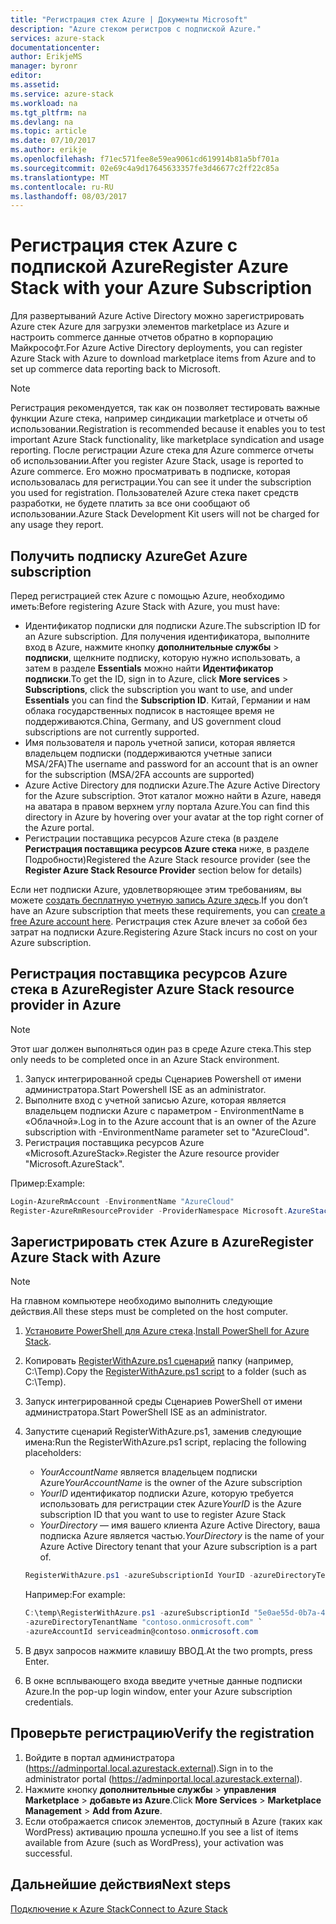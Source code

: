 ```yaml
---
title: "Регистрация стек Azure | Документы Microsoft"
description: "Azure стеком регистров с подпиской Azure."
services: azure-stack
documentationcenter: 
author: ErikjeMS
manager: byronr
editor: 
ms.assetid: 
ms.service: azure-stack
ms.workload: na
ms.tgt_pltfrm: na
ms.devlang: na
ms.topic: article
ms.date: 07/10/2017
ms.author: erikje
ms.openlocfilehash: f71ec571fee8e59ea9061cd619914b81a5bf701a
ms.sourcegitcommit: 02e69c4a9d17645633357fe3d46677c2ff22c85a
ms.translationtype: MT
ms.contentlocale: ru-RU
ms.lasthandoff: 08/03/2017
---
```

# <a name="register-azure-stack-with-your-azure-subscription"></a><span data-ttu-id="d1a6b-103">Регистрация стек Azure с подпиской Azure</span><span class="sxs-lookup"><span data-stu-id="d1a6b-103">Register Azure Stack with your Azure Subscription</span></span>

<span data-ttu-id="d1a6b-104">Для развертываний Azure Active Directory можно зарегистрировать Azure стек Azure для загрузки элементов marketplace из Azure и настроить commerce данные отчетов обратно в корпорацию Майкрософт.</span><span class="sxs-lookup"><span data-stu-id="d1a6b-104">For Azure Active Directory deployments, you can register Azure Stack with Azure to download marketplace items from Azure and to set up commerce data reporting back to Microsoft.</span></span> 

> [!NOTE]
><span data-ttu-id="d1a6b-105">Регистрация рекомендуется, так как он позволяет тестировать важные функции Azure стека, например синдикации marketplace и отчеты об использовании.</span><span class="sxs-lookup"><span data-stu-id="d1a6b-105">Registration is recommended because it enables you to test important Azure Stack functionality, like marketplace syndication and usage reporting.</span></span> <span data-ttu-id="d1a6b-106">После регистрации Azure стека для Azure commerce отчеты об использовании.</span><span class="sxs-lookup"><span data-stu-id="d1a6b-106">After you register Azure Stack, usage is reported to Azure commerce.</span></span> <span data-ttu-id="d1a6b-107">Его можно просматривать в подписке, которая использовалась для регистрации.</span><span class="sxs-lookup"><span data-stu-id="d1a6b-107">You can see it under the subscription you used for registration.</span></span> <span data-ttu-id="d1a6b-108">Пользователей Azure стека пакет средств разработки, не будете платить за все они сообщают об использовании.</span><span class="sxs-lookup"><span data-stu-id="d1a6b-108">Azure Stack Development Kit users will not be charged for any usage they report.</span></span>
>


## <a name="get-azure-subscription"></a><span data-ttu-id="d1a6b-109">Получить подписку Azure</span><span class="sxs-lookup"><span data-stu-id="d1a6b-109">Get Azure subscription</span></span>

<span data-ttu-id="d1a6b-110">Перед регистрацией стек Azure с помощью Azure, необходимо иметь:</span><span class="sxs-lookup"><span data-stu-id="d1a6b-110">Before registering Azure Stack with Azure, you must have:</span></span>

- <span data-ttu-id="d1a6b-111">Идентификатор подписки для подписки Azure.</span><span class="sxs-lookup"><span data-stu-id="d1a6b-111">The subscription ID for an Azure subscription.</span></span> <span data-ttu-id="d1a6b-112">Для получения идентификатора, выполните вход в Azure, нажмите кнопку **дополнительные службы** > **подписки**, щелкните подписку, которую нужно использовать, а затем в разделе **Essentials** можно найти **Идентификатор подписки**.</span><span class="sxs-lookup"><span data-stu-id="d1a6b-112">To get the ID, sign in to Azure, click **More services** > **Subscriptions**, click the subscription you want to use, and under **Essentials** you can find the **Subscription ID**.</span></span> <span data-ttu-id="d1a6b-113">Китай, Германии и нам облака государственных подписок в настоящее время не поддерживаются.</span><span class="sxs-lookup"><span data-stu-id="d1a6b-113">China, Germany, and US government cloud subscriptions are not currently supported.</span></span>
- <span data-ttu-id="d1a6b-114">Имя пользователя и пароль учетной записи, которая является владельцем подписки (поддерживаются учетные записи MSA/2FA)</span><span class="sxs-lookup"><span data-stu-id="d1a6b-114">The username and password for an account that is an owner for the subscription (MSA/2FA accounts are supported)</span></span>
- <span data-ttu-id="d1a6b-115">Azure Active Directory для подписки Azure.</span><span class="sxs-lookup"><span data-stu-id="d1a6b-115">The Azure Active Directory for the Azure subscription.</span></span> <span data-ttu-id="d1a6b-116">Этот каталог можно найти в Azure, наведя на аватара в правом верхнем углу портала Azure.</span><span class="sxs-lookup"><span data-stu-id="d1a6b-116">You can find this directory in Azure by hovering over your avatar at the top right corner of the Azure portal.</span></span> 
- <span data-ttu-id="d1a6b-117">Регистрации поставщика ресурсов Azure стека (в разделе **Регистрация поставщика ресурсов Azure стека** ниже, в разделе Подробности)</span><span class="sxs-lookup"><span data-stu-id="d1a6b-117">Registered the Azure Stack resource provider (see the **Register Azure Stack Resource Provider** section below for details)</span></span>

<span data-ttu-id="d1a6b-118">Если нет подписки Azure, удовлетворяющее этим требованиям, вы можете [создать бесплатную учетную запись Azure здесь](https://azure.microsoft.com/en-us/free/?b=17.06).</span><span class="sxs-lookup"><span data-stu-id="d1a6b-118">If you don’t have an Azure subscription that meets these requirements, you can [create a free Azure account here](https://azure.microsoft.com/en-us/free/?b=17.06).</span></span> <span data-ttu-id="d1a6b-119">Регистрация стек Azure влечет за собой без затрат на подписки Azure.</span><span class="sxs-lookup"><span data-stu-id="d1a6b-119">Registering Azure Stack incurs no cost on your Azure subscription.</span></span>



## <a name="register-azure-stack-resource-provider-in-azure"></a><span data-ttu-id="d1a6b-120">Регистрация поставщика ресурсов Azure стека в Azure</span><span class="sxs-lookup"><span data-stu-id="d1a6b-120">Register Azure Stack resource provider in Azure</span></span>
> [!NOTE] 
> <span data-ttu-id="d1a6b-121">Этот шаг должен выполняться один раз в среде Azure стека.</span><span class="sxs-lookup"><span data-stu-id="d1a6b-121">This step only needs to be completed once in an Azure Stack environment.</span></span>
>

1. <span data-ttu-id="d1a6b-122">Запуск интегрированной среды Сценариев Powershell от имени администратора.</span><span class="sxs-lookup"><span data-stu-id="d1a6b-122">Start Powershell ISE as an administrator.</span></span>
2. <span data-ttu-id="d1a6b-123">Выполните вход с учетной записью Azure, которая является владельцем подписки Azure с параметром - EnvironmentName в «Облачной».</span><span class="sxs-lookup"><span data-stu-id="d1a6b-123">Log in to the Azure account that is an owner of the Azure subscription with -EnvironmentName parameter set to "AzureCloud".</span></span>
3. <span data-ttu-id="d1a6b-124">Регистрация поставщика ресурсов Azure «Microsoft.AzureStack».</span><span class="sxs-lookup"><span data-stu-id="d1a6b-124">Register the Azure resource provider "Microsoft.AzureStack".</span></span>

<span data-ttu-id="d1a6b-125">Пример:</span><span class="sxs-lookup"><span data-stu-id="d1a6b-125">Example:</span></span> 
```Powershell
Login-AzureRmAccount -EnvironmentName "AzureCloud"
Register-AzureRmResourceProvider -ProviderNamespace Microsoft.AzureStack -Force
```


## <a name="register-azure-stack-with-azure"></a><span data-ttu-id="d1a6b-126">Зарегистрировать стек Azure в Azure</span><span class="sxs-lookup"><span data-stu-id="d1a6b-126">Register Azure Stack with Azure</span></span>

> [!NOTE]
><span data-ttu-id="d1a6b-127">На главном компьютере необходимо выполнить следующие действия.</span><span class="sxs-lookup"><span data-stu-id="d1a6b-127">All these steps must be completed on the host computer.</span></span>
>

1. <span data-ttu-id="d1a6b-128">[Установите PowerShell для Azure стека](azure-stack-powershell-install.md).</span><span class="sxs-lookup"><span data-stu-id="d1a6b-128">[Install PowerShell for Azure Stack](azure-stack-powershell-install.md).</span></span> 
2. <span data-ttu-id="d1a6b-129">Копировать [RegisterWithAzure.ps1 сценарий](https://go.microsoft.com/fwlink/?linkid=842959) папку (например, C:\Temp).</span><span class="sxs-lookup"><span data-stu-id="d1a6b-129">Copy the [RegisterWithAzure.ps1 script](https://go.microsoft.com/fwlink/?linkid=842959) to a folder (such as C:\Temp).</span></span>
3. <span data-ttu-id="d1a6b-130">Запуск интегрированной среды Сценариев PowerShell от имени администратора.</span><span class="sxs-lookup"><span data-stu-id="d1a6b-130">Start PowerShell ISE as an administrator.</span></span>    
4. <span data-ttu-id="d1a6b-131">Запустите сценарий RegisterWithAzure.ps1, заменив следующие имена:</span><span class="sxs-lookup"><span data-stu-id="d1a6b-131">Run the RegisterWithAzure.ps1 script, replacing the following placeholders:</span></span>
    - <span data-ttu-id="d1a6b-132">*YourAccountName* является владельцем подписки Azure</span><span class="sxs-lookup"><span data-stu-id="d1a6b-132">*YourAccountName* is the owner of the Azure subscription</span></span>
    - <span data-ttu-id="d1a6b-133">*YourID* идентификатор подписки Azure, которую требуется использовать для регистрации стек Azure</span><span class="sxs-lookup"><span data-stu-id="d1a6b-133">*YourID* is the Azure subscription ID that you want to use to register Azure Stack</span></span>
    - <span data-ttu-id="d1a6b-134">*YourDirectory* — имя вашего клиента Azure Active Directory, ваша подписка Azure является частью.</span><span class="sxs-lookup"><span data-stu-id="d1a6b-134">*YourDirectory* is the name of your Azure Active Directory tenant that your Azure subscription is a part of.</span></span>

    ```powershell
    RegisterWithAzure.ps1 -azureSubscriptionId YourID -azureDirectoryTenantName YourDirectory -azureAccountId YourAccountName
    ```
    
    <span data-ttu-id="d1a6b-135">Например:</span><span class="sxs-lookup"><span data-stu-id="d1a6b-135">For example:</span></span>
    
    ```powershell
    C:\temp\RegisterWithAzure.ps1 -azureSubscriptionId "5e0ae55d-0b7a-47a3-afbc-8b372650abd3" `
    -azureDirectoryTenantName "contoso.onmicrosoft.com" `
    -azureAccountId serviceadmin@contoso.onmicrosoft.com
    ```
    
5. <span data-ttu-id="d1a6b-136">В двух запросов нажмите клавишу ВВОД.</span><span class="sxs-lookup"><span data-stu-id="d1a6b-136">At the two prompts, press Enter.</span></span>
6. <span data-ttu-id="d1a6b-137">В окне всплывающего входа введите учетные данные подписки Azure.</span><span class="sxs-lookup"><span data-stu-id="d1a6b-137">In the pop-up login window, enter your Azure subscription credentials.</span></span>

## <a name="verify-the-registration"></a><span data-ttu-id="d1a6b-138">Проверьте регистрацию</span><span class="sxs-lookup"><span data-stu-id="d1a6b-138">Verify the registration</span></span>

1. <span data-ttu-id="d1a6b-139">Войдите в портал администратора (https://adminportal.local.azurestack.external).</span><span class="sxs-lookup"><span data-stu-id="d1a6b-139">Sign in to the administrator portal (https://adminportal.local.azurestack.external).</span></span>
2. <span data-ttu-id="d1a6b-140">Нажмите кнопку **дополнительные службы** > **управления Marketplace** > **добавьте из Azure**.</span><span class="sxs-lookup"><span data-stu-id="d1a6b-140">Click **More Services** > **Marketplace Management** > **Add from Azure**.</span></span>
3. <span data-ttu-id="d1a6b-141">Если отображается список элементов, доступный в Azure (таких как WordPress) активацию прошла успешно.</span><span class="sxs-lookup"><span data-stu-id="d1a6b-141">If you see a list of items available from Azure (such as WordPress), your activation was successful.</span></span>

## <a name="next-steps"></a><span data-ttu-id="d1a6b-142">Дальнейшие действия</span><span class="sxs-lookup"><span data-stu-id="d1a6b-142">Next steps</span></span>

[<span data-ttu-id="d1a6b-143">Подключение к Azure Stack</span><span class="sxs-lookup"><span data-stu-id="d1a6b-143">Connect to Azure Stack</span></span>](azure-stack-connect-azure-stack.md)


